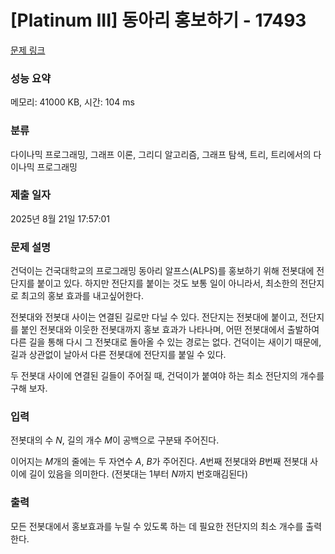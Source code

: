 # [Platinum III] 동아리 홍보하기 - 17493 

[문제 링크](https://www.acmicpc.net/problem/17493) 

### 성능 요약

메모리: 41000 KB, 시간: 104 ms

### 분류

다이나믹 프로그래밍, 그래프 이론, 그리디 알고리즘, 그래프 탐색, 트리, 트리에서의 다이나믹 프로그래밍

### 제출 일자

2025년 8월 21일 17:57:01

### 문제 설명

<p>건덕이는 건국대학교의 프로그래밍 동아리 알프스(ALPS)를 홍보하기 위해 전봇대에 전단지를 붙이고 있다. 하지만 전단지를 붙이는 것도 보통 일이 아니라서, 최소한의 전단지로 최고의 홍보 효과를 내고싶어한다.</p>

<p>전봇대와 전봇대 사이는 연결된 길로만 다닐 수 있다. 전단지는 전봇대에 붙이고, 전단지를 붙인 전봇대와 이웃한 전봇대까지 홍보 효과가 나타나며, 어떤 전봇대에서 출발하여 다른 길을 통해 다시 그 전봇대로 돌아올 수 있는 경로는 없다. 건덕이는 새이기 때문에, 길과 상관없이 날아서 다른 전봇대에 전단지를 붙일 수 있다.</p>

<p>두 전봇대 사이에 연결된 길들이 주어질 때, 건덕이가 붙여야 하는 최소 전단지의 개수를 구해 보자.</p>

### 입력 

 <p>전봇대의 수 <em>N</em>, 길의 개수 <em>M</em>이 공백으로 구분돼 주어진다.</p>

<p>이어지는 <em>M</em>개의 줄에는 두 자연수 <em>A</em>,<em> B</em>가 주어진다. <em>A</em>번째 전봇대와 <em>B</em>번째 전봇대 사이에 길이 있음을 의미한다. (전봇대는 1부터 <em>N</em>까지 번호매김된다)</p>

### 출력 

 <p>모든 전봇대에서 홍보효과를 누릴 수 있도록 하는 데 필요한 전단지의 최소 개수를 출력한다.</p>

